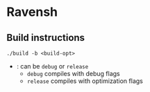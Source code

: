 # Ravensh

## Build instructions

`./build -b <build-opt>`
- **<build-opt>**: can be `debug` or `release`
    - `debug` compiles with debug flags 
    - `release` compiles with optimization flags
